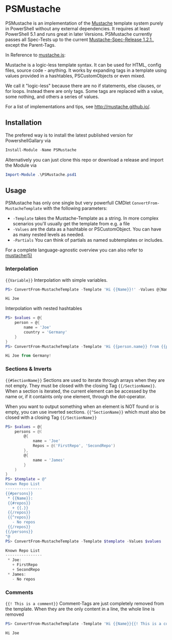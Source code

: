 # PSMustache

PSMustache is an implementation of the [Mustache](https://mustache.github.io/) template system purely in PowerShell without any external dependencies. It requires at least PowerShell 5.1 and runs great in later Versions.
PSMustache currently passes all Spec-Tests up to the current [Mustache-Spec-Release 1.2.1.](https://github.com/mustache/spec), except the Parent-Tags.

In Reference to [mustache.js](https://github.com/janl/mustache.js):

Mustache is a logic-less template syntax. It can be used for HTML, config files, source code - anything. It works by expanding tags in a template using values provided in a hashtables, PSCustomObjects or even mixed.

We call it "logic-less" because there are no if statements, else clauses, or for loops. Instead there are only tags. Some tags are replaced with a value, some nothing, and others a series of values.

For a list of implementations and tips, see http://mustache.github.io/.

## Installation

The prefered way is to install the latest published version for PowershellGallary via
~~~PowerShell
Install-Module -Name PSMustache
~~~

Alternatively you can just clone this repo or download a release and import the Module via
~~~PowerShell
Import-Module .\PSMustache.psd1
~~~

## Usage

PSMustache has only one single but very powerfull CMDlet ```ConvertFrom-MustacheTemplate``` with the following parameters:
* ```-Template``` takes the Mustache-Template as a string. In more complex scenarios you'll usually get the template from e.g. a file
* ```-Values``` are the data as a hashtable or PSCustomObject. You can have as many nested levels as needed.
* ```-Partials``` You can think of partials as named subtemplates or includes. 

For a complete language-agnostic overview you can also refer to [mustache(5)](http://mustache.github.io/mustache.5.html)


### Interpolation
```{{Variable}}``` Interpolation with simple variables. 
~~~PowerShell
PS> ConvertFrom-MustacheTemplate -Template 'Hi {{Name}}!' -Values @{Name='Joe'}

Hi Joe
~~~

Interpolation with nested hashtables
~~~PowerShell
PS> $values = @{
    person = @{
        name = 'Joe'
        country = 'Germany'
    }
}
PS> ConvertFrom-MustacheTemplate -Template 'Hi {{person.name}} from {{person.country}}!' -Values $values

Hi Joe from Germany!
~~~

### Sections & Inverts
```{{#SectionName}}``` Sections are used to iterate through arrays when they are not empty. They must be  closed with the closing Tag ```{{/SectionName}}```. When a section is iterated, the current element can be accessed by the name or, if it containts only one element, through the dot-operator.

When you want to output something when an element is NOT found or is empty, you can use inverted sections. ```{{^SectionName}}``` which must also be closed with a closing Tag ```{{/SectionName}}```


~~~PowerShell
PS> $values = @{
    persons = @(
        @{
            name = 'Joe'
            Repos = @('FirstRepo', 'SecondRepo')
        },
        @{
            name = 'James'
        }
    )
}
PS> $template = @"
Known Repo List
----------------
{{#persons}}
 * {{Name}}:
 {{#repos}}
   + {{.}}
 {{/repos}}
 {{^repos}}
   - No repos
 {{/repos}}
{{/persons}}
"@
PS> ConvertFrom-MustacheTemplate -Template $template -Values $values

Known Repo List
----------------
 * Joe:
   + FirstRepo
   + SecondRepo
 * James:
   - No repos
~~~

### Comments
```{{! This is a comment}}``` Comment-Tags are just completely removed from the template. When they are the only content in a line, the whole line is removed

~~~PowerShell
PS> ConvertFrom-MustacheTemplate -Template 'Hi {{Name}}{{! This is a comment}}! ' -Values @{Name='Joe'}

Hi Joe
~~~


